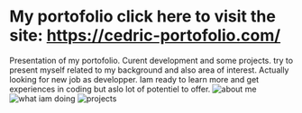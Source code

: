# My portofolio click here to visit the site: https://cedric-portofolio.com/
Presentation of my portofolio.
Curent development and some projects.
try to present myself related to my background and also area of interest.
Actually looking for new job as developper.
Iam ready to learn more and get experiences in coding but aslo lot of potentiel to offer.
![about me](https://github.com/niangocedric/Portofolio-cedric/assets/122294303/e4457765-d2d1-4cc0-944e-7f75c5f3f829)
![what iam doing](https://github.com/niangocedric/Portofolio-cedric/assets/122294303/e5bb9256-73c1-4fd1-8f0b-fbbe064878c7)
![projects](https://github.com/niangocedric/Portofolio-cedric/assets/122294303/867299fb-6f7c-4adc-b055-8be528a92e48)

